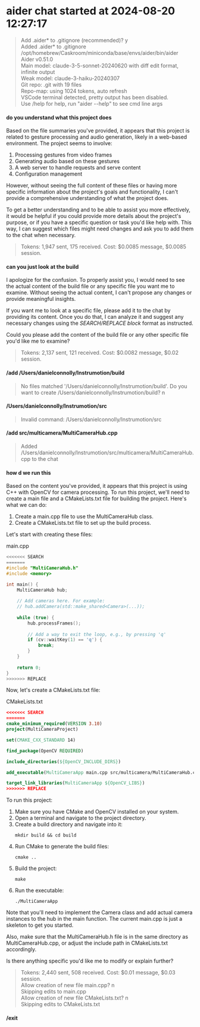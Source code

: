 
# aider chat started at 2024-08-20 12:27:17

> Add .aider* to .gitignore (recommended)? y  
> Added .aider* to .gitignore  
> /opt/homebrew/Caskroom/miniconda/base/envs/aider/bin/aider  
> Aider v0.51.0  
> Main model: claude-3-5-sonnet-20240620 with diff edit format, infinite output  
> Weak model: claude-3-haiku-20240307  
> Git repo: .git with 19 files  
> Repo-map: using 1024 tokens, auto refresh  
> VSCode terminal detected, pretty output has been disabled.  
> Use /help <question> for help, run "aider --help" to see cmd line args  

#### do you understand what this project does  

Based on the file summaries you've provided, it appears that this project is related to gesture processing and audio generation, likely in a web-based environment. The project seems to involve:

1. Processing gestures from video frames
2. Generating audio based on these gestures
3. A web server to handle requests and serve content
4. Configuration management

However, without seeing the full content of these files or having more specific information about the project's goals and functionality, I can't provide a comprehensive understanding of what the project does.

To get a better understanding and to be able to assist you more effectively, it would be helpful if you could provide more details about the project's purpose, or if you have a specific question or task you'd like help with. This way, I can suggest which files might need changes and ask you to add them to the chat when necessary.

> Tokens: 1,947 sent, 175 received. Cost: $0.0085 message, $0.0085 session.  

#### can you just look at the build  

I apologize for the confusion. To properly assist you, I would need to see the actual content of the build file or any specific file you want me to examine. Without seeing the actual content, I can't propose any changes or provide meaningful insights.

If you want me to look at a specific file, please add it to the chat by providing its content. Once you do that, I can analyze it and suggest any necessary changes using the *SEARCH/REPLACE block* format as instructed.

Could you please add the content of the build file or any other specific file you'd like me to examine?

> Tokens: 2,137 sent, 121 received. Cost: $0.0082 message, $0.02 session.  

#### /add /Users/danielconnolly/Instrumotion/build  
> No files matched '/Users/danielconnolly/Instrumotion/build'. Do you want to create /Users/danielconnolly/Instrumotion/build? n  

#### /Users/danielconnolly/Instrumotion/src  
> Invalid command: /Users/danielconnolly/Instrumotion/src  

#### /add src/multicamera/MultiCameraHub.cpp  
> Added /Users/danielconnolly/Instrumotion/src/multicamera/MultiCameraHub.cpp to the chat  

#### how d we run this  

Based on the content you've provided, it appears that this project is using C++ with OpenCV for camera processing. To run this project, we'll need to create a main file and a CMakeLists.txt file for building the project. Here's what we can do:

1. Create a main.cpp file to use the MultiCameraHub class.
2. Create a CMakeLists.txt file to set up the build process.

Let's start with creating these files:

main.cpp
```cpp
<<<<<<< SEARCH
=======
#include "MultiCameraHub.h"
#include <memory>

int main() {
    MultiCameraHub hub;
    
    // Add cameras here. For example:
    // hub.addCamera(std::make_shared<Camera>(...));
    
    while (true) {
        hub.processFrames();
        
        // Add a way to exit the loop, e.g., by pressing 'q'
        if (cv::waitKey(1) == 'q') {
            break;
        }
    }
    
    return 0;
}
>>>>>>> REPLACE
```

Now, let's create a CMakeLists.txt file:

CMakeLists.txt
```cmake
<<<<<<< SEARCH
=======
cmake_minimum_required(VERSION 3.10)
project(MultiCameraProject)

set(CMAKE_CXX_STANDARD 14)

find_package(OpenCV REQUIRED)

include_directories(${OpenCV_INCLUDE_DIRS})

add_executable(MultiCameraApp main.cpp src/multicamera/MultiCameraHub.cpp)

target_link_libraries(MultiCameraApp ${OpenCV_LIBS})
>>>>>>> REPLACE
```

To run this project:

1. Make sure you have CMake and OpenCV installed on your system.
2. Open a terminal and navigate to the project directory.
3. Create a build directory and navigate into it:
   ```
   mkdir build && cd build
   ```
4. Run CMake to generate the build files:
   ```
   cmake ..
   ```
5. Build the project:
   ```
   make
   ```
6. Run the executable:
   ```
   ./MultiCameraApp
   ```

Note that you'll need to implement the Camera class and add actual camera instances to the hub in the main function. The current main.cpp is just a skeleton to get you started.

Also, make sure that the MultiCameraHub.h file is in the same directory as MultiCameraHub.cpp, or adjust the include path in CMakeLists.txt accordingly.

Is there anything specific you'd like me to modify or explain further?

> Tokens: 2,440 sent, 508 received. Cost: $0.01 message, $0.03 session.  
> Allow creation of new file main.cpp? n  
> Skipping edits to main.cpp  
> Allow creation of new file CMakeLists.txt? n  
> Skipping edits to CMakeLists.txt  

#### /exit  
